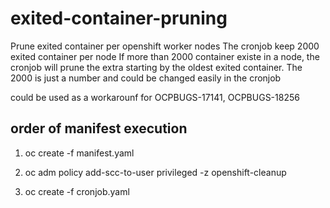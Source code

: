 # exited-container-pruning
Prune exited container per openshift worker nodes
The cronjob keep 2000 exited container per node
If more than 2000 container existe in a node, the cronjob will prune the extra starting by the oldest exited container.
The 2000 is just a number and  could be changed easily in the cronjob

could be used as a workarounf for OCPBUGS-17141, OCPBUGS-18256

## order of manifest execution
1. oc create -f manifest.yaml

2. oc adm policy add-scc-to-user privileged -z openshift-cleanup

3. oc create -f cronjob.yaml
